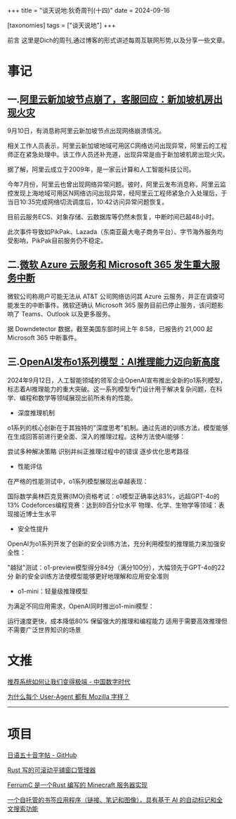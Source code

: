 +++
title = "谈天说地:狄奇周刊(十四)"
date = 2024-09-16

[taxonomies]
tags = ["谈天说地"]
+++

前言 这里是Dich的周刊,通过博客的形式讲述每周互联网形势,以及分享一些文章。

<!-- more -->
# **事记**

## **一.[阿里云新加坡节点崩了，客服回应：新加坡机房出现火灾](https://www.nodeseek.com/post-158280-1)**

9月10日，有消息称阿里云新加坡节点出现网络崩溃情况。

相关工作人员表示，阿里云新加坡地域可用区C网络访问出现异常，阿里云的工程师正在紧急处理中。该工作人员还补充道，出现异常是由于新加坡机房出现火灾。

据了解，阿里云成立于2009年，是一家云计算和人工智能科技公司。

今年7月份，阿里云也曾出现网络异常问题。彼时，阿里云发布消息称，阿里云监控发现上海地域可用区N网络访问出现异常，经阿里云工程师紧急介入处理后，于当日10:35完成网络切流调度后，10:42访问异常问题恢复。

目前云服务ECS、对象存储、云数据库等仍然未恢复，中断时间已超48小时。

此次事件导致如PikPak、Lazada（东南亚最大电子商务平台）、字节海外服务均受影响，PikPak目前服务仍不稳定。

## **二.[微软 Azure 云服务和 Microsoft 365 发生重大服务中断](https://x.com/MSFT365Status/status/1834209876379042186)**

微软公司称用户可能无法从 AT&T 公司网络访问其 Azure 云服务，并正在调查可能发生的中断事件。微软还确认 Microsoft 365 服务目前已停止服务，该问题影响了 Teams、Outlook 以及更多服务。

据 Downdetector 数据，截至美国东部时间上午 8:58，已报告约 21,000 起 Microsoft 365 中断事件。

## **三.[OpenAI发布o1系列模型：AI推理能力迈向新高度](https://wallstreetcn.com/articles/3727873)**

2024年9月12日，人工智能领域的领军企业OpenAI宣布推出全新的o1系列模型，标志着AI推理能力的重大突破。这一系列模型专门设计用于解决复杂问题，在科学、编程和数学等领域展现出前所未有的性能。

- 深度推理机制

o1系列的核心创新在于其独特的"深度思考"机制。通过先进的训练方法，模型能够在生成回答前进行更全面、深入的推理过程。这种方法使AI能够：

尝试多种解决策略
识别并纠正推理过程中的错误
逐步优化思考路径

- 性能评估

在严格的性能测试中，o1系列模型展现出卓越表现：

国际数学奥林匹克竞赛(IMO)资格考试：o1模型正确率达83%，远超GPT-4o的13%
Codeforces编程竞赛：达到89百分位水平
物理、化学、生物学等领域：表现接近博士生水平

- 安全性提升

OpenAI为o1系列开发了创新的安全训练方法，充分利用模型的推理能力来加强安全性：

"越狱"测试：o1-preview模型得分84分（满分100分），大幅领先于GPT-4o的22分
新的安全训练方法使模型能够更好地理解和应用安全准则

- o1-mini：轻量级推理模型

为满足不同应用需求，OpenAI同时推出o1-mini模型：

运行速度更快，成本降低80%
保留强大的推理和编程能力
适用于需要高效推理但不需要广泛世界知识的场景


# **文推**

[推荐系统如何让我们变得极端 - 中国数字时代](https://chinadigitaltimes.net/chinese/711062.html)

[为什么每个 User-Agent 都有 Mozilla 字样？](https://hexingxing.cn/user-agent-mozilla/)

---

# **项目**

[日语五十音字帖 - GitHub](https://github.com/2-3-5-7/gojuon-copybook)

[Rust 写的可滚动平铺窗口管理器](https://github.com/YaLTeR/niri)

[FerrumC 是一个Rust 编写的 Minecraft 服务器实现](https://github.com/sweattypalms/ferrumc) 

[一个自托管的书签应用程序（链接、笔记和图像），具有基于 AI 的自动标记和全文搜索功能](https://github.com/hoarder-app/hoarder)

